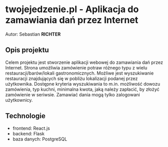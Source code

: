 # twojejedzenie.pl - Aplikacja do zamawiania dań przez Internet

Autor: Sebastian **RICHTER**
## Opis projektu
Celem projektu jest stworzenie aplikacji webowej do zamawiania dań przez Internet. Strona umożliwia zamówienie potraw różnego typu 
z wielu restauracji/barów/lokali gastronomicznych. Możliwe jest wyszukiwanie restauracji znajdujących się w pobliżu lokalizacji podanej przez użytkownika.
Dostępne kryteria wyszukiwania to m.in. możliwość dowozu zamówienia, typ kuchni, minimalna kwota, jaką należy zapłacić, by złożyć zamówienie
w seriwsie. Zamawiać dania mogą tylko zalogowani użytkownicy.
## Technologie
- frontend: React.js
- backend: Flask
- baza danych: PostgreSQL